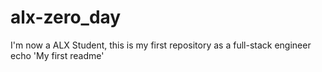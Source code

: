 # alx-zero_day
I'm now a ALX Student, this is my first repository as a full-stack engineer
echo 'My first readme' 
